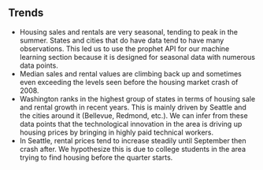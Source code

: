 ## Trends
* Housing sales and rentals are very seasonal, tending to peak in the summer. States and cities that do have data tend to have many observations. This led us to use the prophet API for our machine learning section because it is designed for seasonal data with numerous data points.
* Median sales and rental values are climbing back up and sometimes even exceeding the levels seen before the housing market crash of 2008.
* Washington ranks in the highest group of states in terms of housing sale and rental growth in recent years. This is mainly driven by Seattle and the cities around it (Bellevue, Redmond, etc.). We can infer from these data points that the technological innovation in the area is driving up housing prices by bringing in highly paid technical workers.
* In Seattle, rental prices tend to increase steadily until September then crash after. We hypothesize this is due to college students in the area trying to find housing before the quarter starts.
